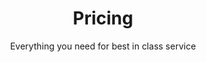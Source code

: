 ---
title: "Pricing"
subtitle: "Everything you need for best in class service"
description: "Everything you need for best in class service"
draft: false
layout: "pricing"

pricing_list:
  # pricing item
  - name : "Basic Plan"
    currency: "$"
    price: "0"
    price_per : "month"
    info : "Best For Small Individuals"
    recommended : false
    services:
    - "Express Service"
    - "Customs Clearance"
    - "Time-Critical Services"
    button:
      enable : true
      label : "Get started for Free"
      link : "#!"
      
  # pricing item
  - name : "Professional Plan"
    currency: "$"
    price: "49"
    price_per : "month"
    info : "Best For Professionals"
    recommended : true
    services:
    - "Express Service"
    - "Customs Clearance"
    - "Time-Critical Services"
    - "Cloud Service"
    - "Best Dashboard"
    button:
      enable : true
      label : "Get started"
      link : "#!"
      
  # pricing item
  - name : "Business Plan"
    currency: "$"
    price: "199"
    price_per : "month"
    info : "Best For Large Individuals"
    recommended : false
    services:
    - "Express Service"
    - "Customs Clearance"
    - "Time-Critical Services"
    button:
      enable : true
      label : "Get started"
      link : "#!"


# faq
faq:
  enable: true
  section: "faq"


# call_to_action
call_to_action:
  enable : true
  title : "Need a larger plan?"
  image : "images/vector.svg"
  content : "Lorem ipsum dolor sit amet, consectetur adipiscing elit. Consequat tristique eget amet, tempus eu at consecttur."
  button:
    enable : true
    label : "Contact Us"
    link : "contact/"
---